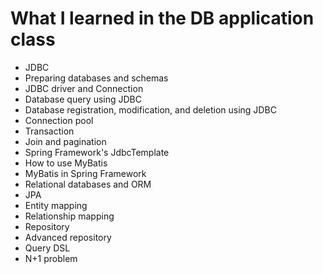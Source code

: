 # What I learned in the DB application class

- JDBC
- Preparing databases and schemas
- JDBC driver and Connection
- Database query using JDBC
- Database registration, modification, and deletion using JDBC
- Connection pool
- Transaction
- Join and pagination
- Spring Framework's JdbcTemplate
- How to use MyBatis
- MyBatis in Spring Framework
- Relational databases and ORM
- JPA
- Entity mapping
- Relationship mapping
- Repository
- Advanced repository
- Query DSL
- N+1 problem
